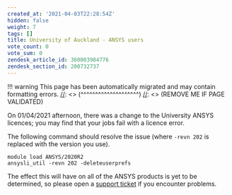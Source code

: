 ```yaml
---
created_at: '2021-04-03T22:28:54Z'
hidden: false
weight: 7
tags: []
title: University of Auckland - ANSYS users
vote_count: 0
vote_sum: 0
zendesk_article_id: 360003984776
zendesk_section_id: 200732737
---
```




[//]: <> (REMOVE ME IF PAGE VALIDATED)
[//]: <> (vvvvvvvvvvvvvvvvvvvv)
!!! warning
    This page has been automatically migrated and may contain formatting errors.
[//]: <> (^^^^^^^^^^^^^^^^^^^^)
[//]: <> (REMOVE ME IF PAGE VALIDATED)

On 01/04/2021 afternoon, there was a change to the University ANSYS
licences; you may find that your jobs fail with a licence error.

The following command should resolve the issue (where `-revn 202` is
replaced with the version you use).

``` sl
module load ANSYS/2020R2
ansysli_util -revn 202 -deleteuserprefs
```

The effect this will have on all of the ANSYS products is yet to be
determined, so please open a [support
ticket](mailto:support.nesi.org.nz) if you encounter problems.